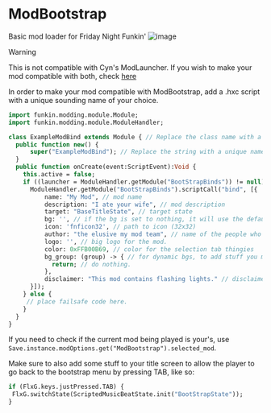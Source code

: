 # ModBootstrap
 Basic mod loader for Friday Night Funkin'
![image](https://github.com/Burgerballs/ModBootstrap/assets/107233412/2323253b-c726-4504-be14-1ca1bcfad314)

> [!WARNING]
> This is not compatible with Cyn's ModLauncher.
> If you wish to make your mod compatible with both, check [here](https://github.com/cyn0x8/ModLauncher?tab=readme-ov-file#compatibility)

In order to make your mod compatible with ModBootstrap, add a .hxc script with a unique sounding name of your choice.

``` hx
import funkin.modding.module.Module;
import funkin.modding.module.ModuleHandler;

class ExampleModBind extends Module { // Replace the class name with a unique name of your choice
  public function new() {
      super("ExampleModBind"); // Replace the string with a unique name of your choice
  }
  public function onCreate(event:ScriptEvent):Void {
    this.active = false;
    if ((launcher = ModuleHandler.getModule("BootStrapBinds")) != null) {
      ModuleHandler.getModule("BootStrapBinds").scriptCall("bind", [{
          name: "My Mod", // mod name
          description: "I ate your wife", // mod description
          target: "BaseTitleState", // target state
          bg: '', // if the bg is set to nothing, it will use the default bg
          icon: 'fnficon32', // path to icon (32x32)
          author: "the elusive my mod team", // name of the people who made the mod
          logo: '', // big logo for the mod.
          color: 0xFFB00B69, // color for the selection tab thingies
          bg_group: (group) -> { // for dynamic bgs, to add stuff you must do "group.add(myVar)"
            return; // do nothing.
          },
          disclaimer: "This mod contains flashing lights." // disclaimer, add anything you want here.
      }]);
    } else {
     // place failsafe code here.
    }
  }
}
```

If you need to check if the current mod being played is your's, use ``Save.instance.modOptions.get("ModBootstrap").selected_mod``.

Make sure to also add some stuff to your title screen to allow the player to go back to the bootstrap menu by pressing TAB, like so:
```hx
if (FlxG.keys.justPressed.TAB) {
 FlxG.switchState(ScriptedMusicBeatState.init("BootStrapState"));
}
```
